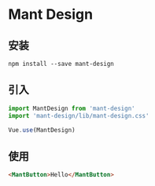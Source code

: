 # Mant Design

## 安装
```
npm install --save mant-design
```

## 引入
```javascript
import MantDesign from 'mant-design'
import 'mant-design/lib/mant-design.css'

Vue.use(MantDesign)
```

## 使用
```html
<MantButton>Hello</MantButton>
```
